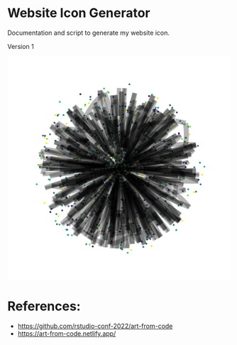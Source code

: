 # Website Icon Generator

Documentation and script to generate my website icon.

Version 1

![](./plot.png)


# References:

- https://github.com/rstudio-conf-2022/art-from-code
- https://art-from-code.netlify.app/
